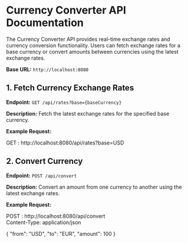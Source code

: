 # Currency Converter API Documentation

The Currency Converter API provides real-time exchange rates and currency conversion functionality. Users can fetch exchange rates for a base currency or convert amounts between currencies using the latest exchange rates.

**Base URL:**
`http://localhost:8080`

## 1. Fetch Currency Exchange Rates

**Endpoint:**
`GET /api/rates?base={baseCurrency}`

**Description:**
Fetch the latest exchange rates for the specified base currency.

**Example Request:**

GET : http://localhost:8080/api/rates?base=USD

## 2. Convert Currency

**Endpoint:**
`POST /api/convert`

**Description:**
Convert an amount from one currency to another using the latest exchange rates.

**Example Request:**


POST : http://localhost:8080/api/convert  
Content-Type: application/json

{
    "from": "USD",
    "to": "EUR",
    "amount": 100
}


